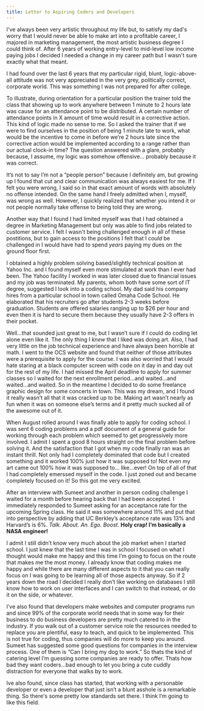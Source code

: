 ```yaml
---
title: Letter to Aspiring Coders and Developers
---
```



I've always been very artistic throughout my life but, to satisfy my dad's worry that I would never be able to make art into a profitable career, I majored in marketing management, the most artistic business degree I could think of.  After 6 years of working entry-level to mid-level low income paying jobs I decided I needed a change in my career path but I wasn't sure exactly what that meant.  

I had found over the last 6 years that my particular rigid, blunt, logic-above-all attitude was not very appreciated in the very grey, politically correct, corporate world. This was something I was not prepared for after college.

To illustrate, during orientation for a particular position the trainer told the class that showing up to work anywhere between 1 minute to 2 hours late was cause for an attendance point to be distributed.  A certain number of attendance points in X amount of time would result in a corrective action.  This kind of logic made no sense to me.  So I asked the trainer that if we were to find ourselves in the position of being 1 minute late to work, what would be the incentive to come in before we’re 2 hours late since the corrective action would be implemented according to a range rather than our actual clock-in time? The question answered with a glare, probably because, I assume, my logic was somehow offensive… probably because it was correct.

It’s not to say I’m not a “people person” because I definitely am, but growing up I found that cut and clear communication was always easiest for me. If I felt you were wrong, I said so in that exact amount of words with absolutely no offense intended.  On the same hand I freely admitted when I, myself, was wrong as well. However, I quickly realized that whether you intend it or not people normally take offense to being told they are wrong. 

Another way that I found I had limited myself was that I had obtained a degree in Marketing Management but only was able to find jobs related to customer service. I felt I wasn't being challenged enough in all of these postitions, but to gain access to the positions I felt that I _could_ be challenged in I would have had to spend _years_ paying my dues on the ground floor first. 

I obtained a highly problem solving based/slightly technical position at Yahoo Inc. and I found myself even more stimulated at work than I ever had been.  The Yahoo facility I worked in was later closed due to financial issues and my job was terminated. My parents, whom both have some sort of IT degree, suggested I look into a coding school.  My dad said his company hires from a particular school in town called Omaha Code School.  He elaborated that his recruiters go after students 2-3 weeks before graduation. Students are offered salaries ranging up to $26 per hour and even then it is hard to secure them because they usually have 2-3 offers in their pocket.  

Well…that sounded just great to me, but I wasn’t sure if I could do coding let alone even like it. The only thing I _knew_ that I liked was doing art. Also, I had very little on the job technical experience and have always been horrible at math. I went to the OCS website and found that neither of those attributes were a prerequisite to apply for the course.  I was also worried that I would hate staring at a black computer screen with code on it day in and day out for the rest of my life.  I had missed the April deadline to apply for summer classes so I waited for the next enrollment period…and waited…and waited…and waited.  So in the meantime I decided to do some freelance graphic design for some concerts in town. This was my dream, and I found it really wasn’t all that it was cracked up to be.  Making art wasn’t nearly as fun when it was on someone else’s terms and it pretty much sucked all of the awesome out of it. 

When August rolled around I was finally able to apply for coding school. I was sent 6 coding problems and a pdf document of a general guide for working through each problem which seemed to get progressively more involved.  I admit I spent a good 8 hours straight on the final problem before solving it.  And the satisfaction that I got when my code finally ran was an instant thrill.  Not only had I completely dominated that code but I created something and it worked 100% just how it was supposed to! Not even my art came out 100% how it was supposed to… like…ever! On top of all of that I had completely emerssed myself in the code. I just zoned out and became completely focused on it! So this got me very excited.  

After an interview with Sumeet and another in person coding challenge I waited for a month before hearing back that I had been accepted.  I immediately responded to Sumeet asking for an acceptance rate for the upcoming Spring class. He said it was somewhere around 11% and put that into perspective by adding that UC Berkley’s acceptance rate was 13% and Harvard’s is 6%.  _Talk. About. An. Ego. Boost_.  **Holy crap! I’m basically a NASA engineer!**  

I admit I still didn’t know very much about the job market when I started school.  I just knew that the last time I was in school I focused on what I thought would make me happy and this time I’m going to focus on the route that makes me the most money. I already know that coding makes me happy and while there are many different aspects to it that you can really focus on I was going to be learning all of those aspects anyway.  So if 2 years down the road I decided I really don’t like working on databases I still know how to work on user interfaces and I can switch to that instead, or do it on the side, or whatever.  

I’ve also found that developers make websites and computer programs run and since 99% of the corporate world needs that in some way for their business to do business developers are pretty much catered to in the industry.  If you walk out of a customer service role the resources needed to replace you are plentiful, easy to teach, and quick to be implemented.  This is not true for coding, thus companies will do more to keep you around.  Sumeet has suggested some good questions for companies in the interview process. One of them is “Can I bring my dog to work.”  So thats the kind of catering level I’m guessing some companies are ready to offer.  Thats how bad they want coders…bad enough to let you bring a cute cuddly distraction for everyone that walks by to work.  

Ive also found, since class has started, that working with a personable developer or even a developer that just isn’t a blunt asshole is a remarkable thing.  So there's some pretty low standards set there. I think I’m going to like this field. 